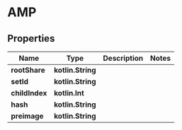 
# AMP

## Properties
Name | Type | Description | Notes
------------ | ------------- | ------------- | -------------
**rootShare** | **kotlin.String** |  | 
**setId** | **kotlin.String** |  | 
**childIndex** | **kotlin.Int** |  | 
**hash** | **kotlin.String** |  | 
**preimage** | **kotlin.String** |  | 



